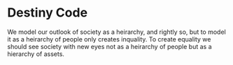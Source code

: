 # Destiny Code

We model our outlook of society as a heirarchy, and rightly so, but to model it as a heirarchy of people only creates inquality. To create equality we should see society with new eyes not as a heirarchy of people but as a hierarchy of assets. 

